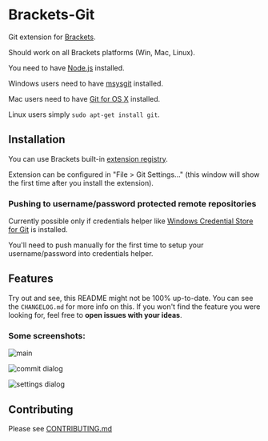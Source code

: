 # Brackets-Git

Git extension for [Brackets](http://brackets.io/).

Should work on all Brackets platforms (Win, Mac, Linux).

You need to have [Node.js](http://nodejs.org/) installed.

Windows users need to have [msysgit](https://code.google.com/p/msysgit/) installed.

Mac users need to have [Git for OS X](https://code.google.com/p/git-osx-installer/) installed.

Linux users simply ```sudo apt-get install git```.

## Installation

You can use Brackets built-in [extension registry](https://brackets-registry.aboutweb.com/).

Extension can be configured in "File > Git Settings..." (this window will show the first time after you install the extension).

### Pushing to username/password protected remote repositories

Currently possible only if credentials helper like [Windows Credential Store for Git](http://gitcredentialstore.codeplex.com/) is installed.

You'll need to push manually for the first time to setup your username/password into credentials helper.

## Features

Try out and see, this README might not be 100% up-to-date. You can see the ```CHANGELOG.md``` for more info on this.
If you won't find the feature you were looking for, feel free to __open issues with your ideas__.

### Some screenshots:

![main](https://raw.github.com/zaggino/brackets-git/master/screenshots/main.jpg)

![commit dialog](https://raw.github.com/zaggino/brackets-git/master/screenshots/commitDialog.jpg)

![settings dialog](https://raw.github.com/zaggino/brackets-git/master/screenshots/settingsDialog.jpg)

## Contributing

Please see [CONTRIBUTING.md](https://github.com/zaggino/brackets-git/blob/master/CONTRIBUTING.md)
